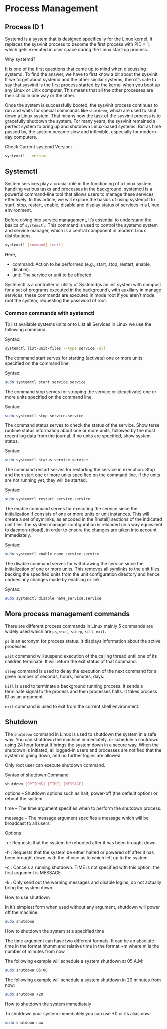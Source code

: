 # Process Management

## Process ID 1 

Systemd is a system that is designed specifically for the Linux kernel. It replaces the sysvinit process to become the first process with PID = 1, which gets executed in user space during the Linux start-up process.  

Why systemd?

It is one of the first questions that came up to mind when discussing systemd. To find the answer, we have to first know a bit about the sysvinit. If we forget about systemd and the other similar systems, then it’s safe to say that sysvinit is the first process started by the kernel when you boot up any Linux or Unix computer. This means that all the other processes are their child in one way or the other.

Once the system is successfully booted, the sysvinit process continues to run and waits for special commands like `shutdown`, which are used to shut down a Linux system. That means now the task of the sysvinit process is to gracefully shutdown the system. For many years, the sysvinit remained a perfect system to bring up and shutdown Linux-based systems. But as time passed by, the system became slow and inflexible, especially for modern-day computers.

Check Current systemd Version:
```bash
systemctl --version
```

## Systemctl

System services play a crucial role in the functioning of a Linux system, handling various tasks and processes in the background. systemctl is a powerful command-line tool that allows users to manage these services effectively. In this article, we will explore the basics of using systemctl to start, stop, restart, enable, disable and display status of services in a Linux environment.

Before diving into service management, it’s essential to understand the basics of `systemctl`. This command is used to control the systemd system and service manager, which is a central component in modern Linux distributions.

```bash
systemctl [command] [unit]
```

Here,

- command: Action to be performed (e.g., start, stop, restart, enable, disable).
- unit: The service or unit to be affected.

Systemctl is a controller or utility of Systemd(is an init system with compost for a set of programs executed in the background), with auxiliary in manage services, these commands are executed in mode root if you aren’t mode root the system, requesting the password of root.

### Common commands with systemctl

To list available systems units or to List all Services in Linux we use the following command:

Syntax:

```bash
systemctl list-unit-files --type service -all
```

The command start serves for starting (activate) one or more units specified on the command line.

Syntax:

```bash
sudo systemctl start service.service
```

The command stop serves for stopping the service or (deactivate) one or more units specified on the command line.

Syntax:

```bash
sudo systemctl stop service.service
```

The command status serves to check the status of the service. Show terse runtime status information about one or more units, followed by the most recent log data from the journal. If no units are specified, show system status.

Syntax:

```bash
sudo systemctl status service.service
```

The command restart serves for restarting the service in execution. Stop and then start one or more units specified on the command line. If the units are not running yet, they will be started.

Syntax:

```bash
sudo systemctl restart service.service
```

The enable command serves for executing the service since the initialization if consists of one or more units or unit instances. This will create a set of symlinks, as encoded in the [Install] sections of the indicated unit files. the system manager configuration is reloaded (in a way equivalent to daemon-reload), in order to ensure the changes are taken into account immediately. 

Syntax:

```bash
sudo systemctl enable name_service.service
```

The disable command serves for withdrawing the service since the initialization of one or more units. This removes all symlinks to the unit files backing the specified units from the unit configuration directory and hence undoes any changes made by enabling or link.

Syntax:

```bash
sudo systemctl disable name_service.service
```

## More process management commands
There are different process commands in Linux mainly 5 commands are widely used which are `ps`, `wait`, `sleep`, `kill`, `exit`.

`ps` is an acronym for process status. It displays information about the active processes. 

`wait` command will suspend execution of the calling thread until one of its children terminate. It will return the exit status of that command. 

`sleep` command is used to delay the execution of the next command for a given number of seconds, hours, minutes, days. 

`kill` is used to terminate a background running process. It sends a terminate signal to the process and then processes halts. It takes process ID as an argument. 

`exit` command is used to exit from the current shell environment.


## Shutdown

The `shutdown` command in Linux is used to shutdown the system in a safe way. You can shutdown the machine immediately, or schedule a shutdown using 24 hour format.It brings the system down in a secure way. When the shutdown is initiated, all logged-in users and processes are notified that the system is going down, and no further logins are allowed.

Only root user can execute shutdown command.

Syntax of shutdown Command

```bash
shutdown [OPTIONS] [TIME] [MESSAGE]
```

options – Shutdown options such as halt, power-off (the default option) or reboot the system.

time – The time argument specifies when to perform the shutdown process.

message – The message argument specifies a message which will be broadcast to all users.

Options

-r : Requests that the system be rebooted after it has been brought down.

-h : Requests that the system be either halted or powered off after it has been brought down, with the choice as to which left up to the system.

-c : Cancels a running shutdown. TIME is not specified with this option, the first argument is MESSAGE.

-k : Only send out the warning messages and disable logins, do not actually bring the system down.


How to use shutdown

In it’s simplest form when used without any argument, shutdown will power off the machine.
```bash
sudo shutdown
```
How to shutdown the system at a specified time

The time argument can have two different formats. It can be an absolute time in the format hh:mm and relative time in the format +m where m is the number of minutes from now.

The following example will schedule a system shutdown at 05 A.M:
```bash
sudo shutdown 05:00
```
The following example will schedule a system shutdown in 20 minutes from now:
```bash
sudo shutdown +20
```
How to shutdown the system immediately

To shutdown your system immediately you can use +0 or its alias now:
```bash
sudo shutdown now
```
